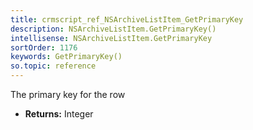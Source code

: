 ```yaml
---
title: crmscript_ref_NSArchiveListItem_GetPrimaryKey
description: NSArchiveListItem.GetPrimaryKey()
intellisense: NSArchiveListItem.GetPrimaryKey
sortOrder: 1176
keywords: GetPrimaryKey()
so.topic: reference
---
```



The  primary key for the row



* **Returns:** Integer


